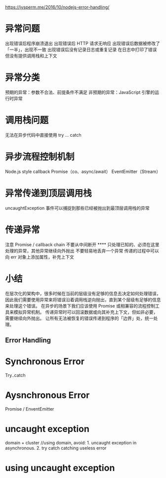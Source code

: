 https://jysperm.me/2016/10/nodejs-error-handling/
# 异常问题
出现错误后程序崩溃退出
出现错误后 HTTP 请求无响应
出现错误后数据被修改了「一半」，出现不一致
出现错误后没有记录日志或重复记录
在日志中打印了错误但没有提供调用栈和上下文

# 异常分类
预期的异常：参数不合法、前提条件不满足
非预期的异常：JavaScript 引擎的运行时异常

# 调用栈问题
无法在异步代码中直接使用 try … catch 

# 异步流程控制机制
Node.js style callback
Promise（co、async/await）
EventEmitter（Stream）

# 异常传递到顶层调用栈
uncaughtException 事件可以捕捉到那些已经被抛出到最顶层调用栈的异常

# 传递异常
注意 Promise / callback chain 不要从中间断开
**** 只处理已知的、必须在这里处理的异常，其他异常继续向外抛出
不要轻易地丢弃一个异常
传递的过程中可以向 err 对象上添加属性，补充上下文

# 小结
在层次化的架构中，很多时候在当前的层级没有足够的信息去决定如何处理错误，因此我们需要使用异常来将错误沿着调用栈逆向抛出，直到某个层级有足够的信息来处理这个错误。
在异步的场景下我们应该使用 Promise 或相兼容的流程控制工具来模拟异常机制。
传递异常时可以回滚数据或向其补充上下文，但如非必要，需要继续向外抛出。
让所有无法被恢复的错误传递到程序的「边界」处，统一处理。

## Error Handling
# Synchronous Error
Try..catch
# Aysnchronous Error
Promise / EnventEmitter
# uncaught exception
domain + cluster
//using domain, avoid: 1. uncaught exception in asynchronous. 2. try catch catching useless error
# using uncaught exception



